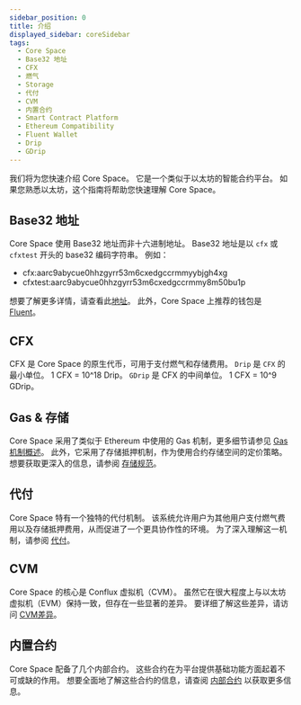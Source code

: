 ```yaml
---
sidebar_position: 0
title: 介绍
displayed_sidebar: coreSidebar
tags:
  - Core Space
  - Base32 地址
  - CFX
  - 燃气
  - Storage
  - 代付
  - CVM
  - 内置合约
  - Smart Contract Platform
  - Ethereum Compatibility
  - Fluent Wallet
  - Drip
  - GDrip
---
```


我们将为您快速介绍 Core Space。 它是一个类似于以太坊的智能合约平台。 如果您熟悉以太坊，这个指南将帮助您快速理解 Core Space。

## Base32 地址

Core Space 使用 Base32 地址而非十六进制地址。 Base32 地址是以 `cfx` 或 `cfxtest` 开头的 base32 编码字符串。 例如：

- cfx:aarc9abycue0hhzgyrr53m6cxedgccrmmyybjgh4xg
- cfxtest:aarc9abycue0hhzgyrr53m6cxedgccrmmy8m50bu1p

想要了解更多详情，请查看此[地址](./addresses)。 此外，Core Space 上推荐的钱包是 [Fluent](https://fluentwallet.com/)。

## CFX

CFX 是 Core Space 的原生代币，可用于支付燃气和存储费用。 `Drip` 是 `CFX` 的最小单位。 1 CFX = 10^18 Drip。 `GDrip` 是 CFX 的中间单位。 1 CFX = 10^9 GDrip。

## Gas & 存储

Core Space 采用了类似于 Ethereum 中使用的 Gas 机制，更多细节请参见 [Gas 机制概述](../../general/conflux-basics/gas)。 此外，它采用了存储抵押机制，作为使用合约存储空间的定价策略。 想要获取更深入的信息，请参阅 [存储规范](./storage)。

## 代付

Core Space 特有一个独特的代付机制。 该系统允许用户为其他用户支付燃气费用以及存储抵押费用，从而促进了一个更具协作性的环境。 为了深入理解这一机制，请参阅 [代付](./sponsor-mechanism)。

## CVM

Core Space 的核心是 Conflux 虚拟机（CVM）。 虽然它在很大程度上与以太坊虚拟机（EVM）保持一致，但存在一些显著的差异。 要详细了解这些差异，请访问 [CVM差异](./vm-difference)。

## 内置合约

Core Space 配备了几个内部合约。 这些合约在为平台提供基础功能方面起着不可或缺的作用。 想要全面地了解这些合约的信息，请查阅 [内部合约](./internal-contracts) 以获取更多信息。
